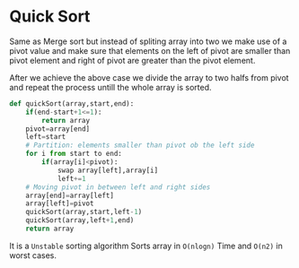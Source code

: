 # Quick Sort
Same as Merge sort but instead of spliting array into two we make use of a pivot value and make sure that elements on the left of pivot are smaller than pivot element and right of pivot are greater than the pivot element.

After we achieve the above case we divide the array to two halfs from pivot and repeat the process untill the whole array is sorted.
```python
def quickSort(array,start,end):
    if(end-start+1<=1):
        return array
    pivot=array[end]
    left=start
    # Partition: elements smaller than pivot ob the left side
    for i from start to end:
        if(array[i]<pivot):
            swap array[left],array[i]
            left+=1
    # Moving pivot in between left and right sides
    array[end]=array[left]
    array[left]=pivot
    quickSort(array,start,left-1)
    quickSort(array,left+1,end)
    return array
```
It is a `Unstable` sorting algorithm
Sorts array in `O(nlogn)` Time and `O(n2)` in worst cases.
```python
```
